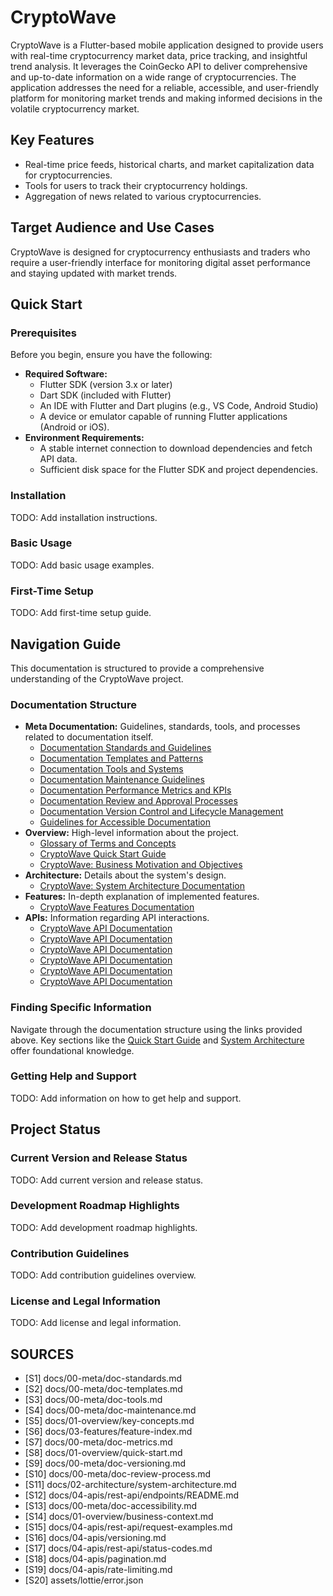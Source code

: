 # CryptoWave

CryptoWave is a Flutter-based mobile application designed to provide users with real-time cryptocurrency market data, price tracking, and insightful trend analysis. It leverages the CoinGecko API to deliver comprehensive and up-to-date information on a wide range of cryptocurrencies. The application addresses the need for a reliable, accessible, and user-friendly platform for monitoring market trends and making informed decisions in the volatile cryptocurrency market.

## Key Features

*   Real-time price feeds, historical charts, and market capitalization data for cryptocurrencies.
*   Tools for users to track their cryptocurrency holdings.
*   Aggregation of news related to various cryptocurrencies.

## Target Audience and Use Cases

CryptoWave is designed for cryptocurrency enthusiasts and traders who require a user-friendly interface for monitoring digital asset performance and staying updated with market trends.

## Quick Start

### Prerequisites

Before you begin, ensure you have the following:

*   **Required Software:**
    *   Flutter SDK (version 3.x or later)
    *   Dart SDK (included with Flutter)
    *   An IDE with Flutter and Dart plugins (e.g., VS Code, Android Studio)
    *   A device or emulator capable of running Flutter applications (Android or iOS).
*   **Environment Requirements:**
    *   A stable internet connection to download dependencies and fetch API data.
    *   Sufficient disk space for the Flutter SDK and project dependencies.

### Installation

TODO: Add installation instructions.

### Basic Usage

TODO: Add basic usage examples.

### First-Time Setup

TODO: Add first-time setup guide.

## Navigation Guide

This documentation is structured to provide a comprehensive understanding of the CryptoWave project.

### Documentation Structure

*   **Meta Documentation:** Guidelines, standards, tools, and processes related to documentation itself.
    *   [Documentation Standards and Guidelines](docs/00-meta/doc-standards.md)
    *   [Documentation Templates and Patterns](docs/00-meta/doc-templates.md)
    *   [Documentation Tools and Systems](docs/00-meta/doc-tools.md)
    *   [Documentation Maintenance Guidelines](docs/00-meta/doc-maintenance.md)
    *   [Documentation Performance Metrics and KPIs](docs/00-meta/doc-metrics.md)
    *   [Documentation Review and Approval Processes](docs/00-meta/doc-review-process.md)
    *   [Documentation Version Control and Lifecycle Management](docs/00-meta/doc-versioning.md)
    *   [Guidelines for Accessible Documentation](docs/00-meta/doc-accessibility.md)
*   **Overview:** High-level information about the project.
    *   [Glossary of Terms and Concepts](docs/01-overview/key-concepts.md)
    *   [CryptoWave Quick Start Guide](docs/01-overview/quick-start.md)
    *   [CryptoWave: Business Motivation and Objectives](docs/01-overview/business-context.md)
*   **Architecture:** Details about the system's design.
    *   [CryptoWave: System Architecture Documentation](docs/02-architecture/system-architecture.md)
*   **Features:** In-depth explanation of implemented features.
    *   [CryptoWave Features Documentation](docs/03-features/feature-index.md)
*   **APIs:** Information regarding API interactions.
    *   [CryptoWave API Documentation](docs/04-apis/rest-api/endpoints/README.md)
    *   [CryptoWave API Documentation](docs/04-apis/rest-api/request-examples.md)
    *   [CryptoWave API Documentation](docs/04-apis/versioning.md)
    *   [CryptoWave API Documentation](docs/04-apis/rest-api/status-codes.md)
    *   [CryptoWave API Documentation](docs/04-apis/pagination.md)
    *   [CryptoWave API Documentation](docs/04-apis/rate-limiting.md)

### Finding Specific Information

Navigate through the documentation structure using the links provided above. Key sections like the [Quick Start Guide](docs/01-overview/quick-start.md) and [System Architecture](docs/02-architecture/system-architecture.md) offer foundational knowledge.

### Getting Help and Support

TODO: Add information on how to get help and support.

## Project Status

### Current Version and Release Status

TODO: Add current version and release status.

### Development Roadmap Highlights

TODO: Add development roadmap highlights.

### Contribution Guidelines

TODO: Add contribution guidelines overview.

### License and Legal Information

TODO: Add license and legal information.

## SOURCES

- [S1] docs/00-meta/doc-standards.md
- [S2] docs/00-meta/doc-templates.md
- [S3] docs/00-meta/doc-tools.md
- [S4] docs/00-meta/doc-maintenance.md
- [S5] docs/01-overview/key-concepts.md
- [S6] docs/03-features/feature-index.md
- [S7] docs/00-meta/doc-metrics.md
- [S8] docs/01-overview/quick-start.md
- [S9] docs/00-meta/doc-versioning.md
- [S10] docs/00-meta/doc-review-process.md
- [S11] docs/02-architecture/system-architecture.md
- [S12] docs/04-apis/rest-api/endpoints/README.md
- [S13] docs/00-meta/doc-accessibility.md
- [S14] docs/01-overview/business-context.md
- [S15] docs/04-apis/rest-api/request-examples.md
- [S16] docs/04-apis/versioning.md
- [S17] docs/04-apis/rest-api/status-codes.md
- [S18] docs/04-apis/pagination.md
- [S19] docs/04-apis/rate-limiting.md
- [S20] assets/lottie/error.json